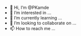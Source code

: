- 👋 Hi, I’m @PKamde
- 👀 I’m interested in ...
- 🌱 I’m currently learning ...
- 💞️ I’m looking to collaborate on ...
- 📫 How to reach me ...

<!---
PKamde/PKamde is a ✨ special ✨ repository because its `README.md` (this file) appears on your GitHub profile.
You can click the Preview link to take a look at your changes.
--->
